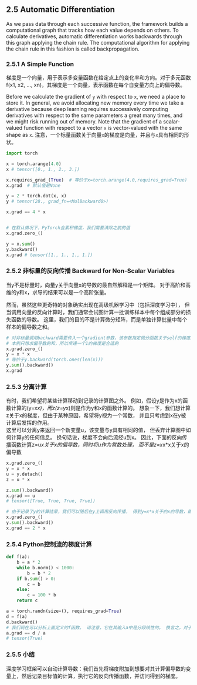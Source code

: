 ## 2.5 Automatic Differentiation
As we pass data through each successive function, the framework builds a computational graph that tracks how each value depends on others. To calculate derivatives, automatic differentiation works backwards through this graph applying the chain rule. The computational algorithm for applying the chain rule in this fashion is called backpropagation.

### 2.5.1 A Simple Function
梯度是一个向量，用于表示多变量函数在给定点上的变化率和方向。对于多元函数 f(x1, x2, ..., xn)，其梯度是一个向量，表示函数在每个自变量方向上的偏导数。

Before we calculate the gradient of `y` with respect to `x`, we need a place to store it. In general, we avoid allocating new memory every time we take a derivative because deep learning requires successively computing derivatives with respect to the same parameters a great many times, and we might risk running out of memory. Note that the gradient of a scalar-valued function with respect to a vector `x` is vector-valued with the same shape as `x`.
注意，一个标量函数关于向量`x`的梯度是向量，并且与`x`具有相同的形状。
```python
import torch

x = torch.arange(4.0)
x # tensor([0., 1., 2., 3.])

x.requires_grad_(True)  # 等价于x=torch.arange(4.0,requires_grad=True)
x.grad  # 默认值是None

y = 2 * torch.dot(x, x)
y # tensor(28., grad_fn=<MulBackward0>)

x.grad == 4 * x


# 在默认情况下，PyTorch会累积梯度，我们需要清除之前的值
x.grad.zero_()

y = x.sum()
y.backward()
x.grad # tensor([1., 1., 1., 1.])
```

### 2.5.2 非标量的反向传播 Backward for Non-Scalar Variables
当y不是标量时，向量y关于向量x的导数的最自然解释是一个矩阵。 对于高阶和高维的y和x，求导的结果可以是一个高阶张量。

然而，虽然这些更奇特的对象确实出现在高级机器学习中（包括深度学习中）， 但当调用向量的反向计算时，我们通常会试图计算一批训练样本中每个组成部分的损失函数的导数。 这里，我们的目的不是计算微分矩阵，而是单独计算批量中每个样本的偏导数之和。

```python
# 对非标量调用backward需要传入一个gradient参数，该参数指定微分函数关于self的梯度。
# 本例只想求偏导数的和，所以传递一个1的梯度是合适的
x.grad.zero_()
y = x * x
# 等价于y.backward(torch.ones(len(x)))
y.sum().backward()
x.grad
```

### 2.5.3 分离计算
有时，我们希望将某些计算移动到记录的计算图之外。 例如，假设y是作为x的函数计算的(y=x*x)，而z(z=y*x)则是作为y和x的函数计算的。 想象一下，我们想计算z关于x的梯度，但由于某种原因，希望将y视为一个常数， 并且只考虑到x在y被计算后发挥的作用。\
这里可以分离y来返回一个新变量u，该变量与y具有相同的值， 但丢弃计算图中如何计算y的任何信息。 换句话说，梯度不会向后流经u到x。 因此，下面的反向传播函数计算z=u*x关于x的偏导数，同时将u作为常数处理， 而不是z=x*x*x关于x的偏导数

```python
x.grad.zero_()
y = x * x
u = y.detach()
z = u * x

z.sum().backward()
x.grad == u
# tensor([True, True, True, True])

# 由于记录了y的计算结果，我们可以随后在y上调用反向传播， 得到y=x*x关于的x的导数，即2*x。
x.grad.zero_()
y.sum().backward()
x.grad == 2 * x
```

### 2.5.4 Python控制流的梯度计算
```python
def f(a):
    b = a * 2
    while b.norm() < 1000:
        b = b * 2
    if b.sum() > 0:
        c = b
    else:
        c = 100 * b
    return c

a = torch.randn(size=(), requires_grad=True)
d = f(a)
d.backward()
# 我们现在可以分析上面定义的f函数。 请注意，它在其输入a中是分段线性的。 换言之，对于任何a，存在某个常量标量k，使得f(a)=k*a，其中k的值取决于输入a，因此可以用d/a验证梯度是否正确。
a.grad == d / a
# tensor(True)
```

### 2.5.5 小结
深度学习框架可以自动计算导数：我们首先将梯度附加到想要对其计算偏导数的变量上，然后记录目标值的计算，执行它的反向传播函数，并访问得到的梯度。
